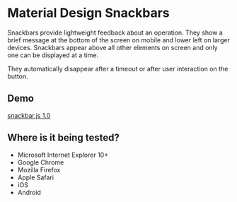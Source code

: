 # Material Design Snackbars
Snackbars provide lightweight feedback about an operation. They show a brief message at the bottom of the screen on mobile and lower left on larger devices. Snackbars appear above all other elements on screen and only one can be displayed at a time.

They automatically disappear after a timeout or after user interaction on the button.


## Demo
 <a href="https://codeartisan-ui.github.io/snackbar/" target="_blank">snackbar.js 1.0</a>


## Where is it being tested?

* Microsoft Internet Explorer 10+
* Google Chrome
* Mozilla Firefox
* Apple Safari
* iOS
* Android